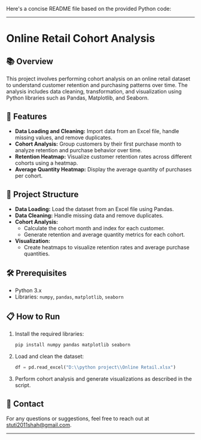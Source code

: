 Here's a concise README file based on the provided Python code:

---

# Online Retail Cohort Analysis

## 📚 Overview

This project involves performing cohort analysis on an online retail dataset to understand customer retention and purchasing patterns over time. The analysis includes data cleaning, transformation, and visualization using Python libraries such as Pandas, Matplotlib, and Seaborn.

## 🚀 Features

- **Data Loading and Cleaning:** Import data from an Excel file, handle missing values, and remove duplicates.
- **Cohort Analysis:** Group customers by their first purchase month to analyze retention and purchase behavior over time.
- **Retention Heatmap:** Visualize customer retention rates across different cohorts using a heatmap.
- **Average Quantity Heatmap:** Display the average quantity of purchases per cohort.

## 📂 Project Structure

- **Data Loading:** Load the dataset from an Excel file using Pandas.
- **Data Cleaning:** Handle missing data and remove duplicates.
- **Cohort Analysis:**
  - Calculate the cohort month and index for each customer.
  - Generate retention and average quantity metrics for each cohort.
- **Visualization:**
  - Create heatmaps to visualize retention rates and average purchase quantities.

## 🛠️ Prerequisites

- Python 3.x
- Libraries: `numpy`, `pandas`, `matplotlib`, `seaborn`

## 📋 How to Run

1. Install the required libraries:
   ```bash
   pip install numpy pandas matplotlib seaborn
   ```
2. Load and clean the dataset:
   ```python
   df = pd.read_excel("D:\\python project\\Online Retail.xlsx")
   ```
3. Perform cohort analysis and generate visualizations as described in the script.

## 📧 Contact

For any questions or suggestions, feel free to reach out at [stuti2011shah@gmail.com](mailto:stuti2011shah@gmail.com).

---


